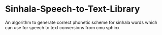 # Sinhala-Speech-to-Text-Library
An algorithm to generate correct phonetic scheme for sinhala words which can use for speech to text conversions from cmu sphinx

